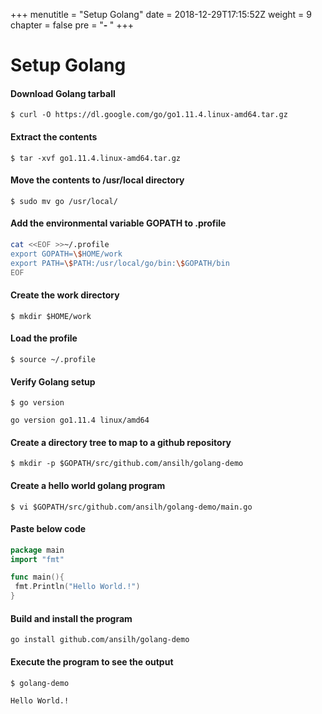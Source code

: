 +++
menutitle = "Setup Golang"
date = 2018-12-29T17:15:52Z
weight = 9
chapter = false
pre = "<b>- </b>"
+++

# Setup Golang

#### Download Golang tarball
```shell
$ curl -O https://dl.google.com/go/go1.11.4.linux-amd64.tar.gz
```

#### Extract the contents
```shell
$ tar -xvf go1.11.4.linux-amd64.tar.gz
```

#### Move the contents to /usr/local directory
```shell
$ sudo mv go /usr/local/
```

#### Add the environmental variable GOPATH to .profile
```bash
cat <<EOF >>~/.profile
export GOPATH=\$HOME/work
export PATH=\$PATH:/usr/local/go/bin:\$GOPATH/bin
EOF
```

#### Create the work directory
```shell
$ mkdir $HOME/work
```

#### Load the profile
```shell
$ source ~/.profile
```

#### Verify Golang setup
```shell
$ go version
```
```console
go version go1.11.4 linux/amd64
```

#### Create a directory tree to map to a github repository
```shell
$ mkdir -p $GOPATH/src/github.com/ansilh/golang-demo
```

#### Create a hello world golang program
```shell
$ vi $GOPATH/src/github.com/ansilh/golang-demo/main.go
```

#### Paste below code  
```go
package main
import "fmt"

func main(){  
 fmt.Println("Hello World.!")
}
```

#### Build and install the program
```console
go install github.com/ansilh/golang-demo
```

#### Execute the program to see the output
```shell
$ golang-demo
```
```console
Hello World.!
```
